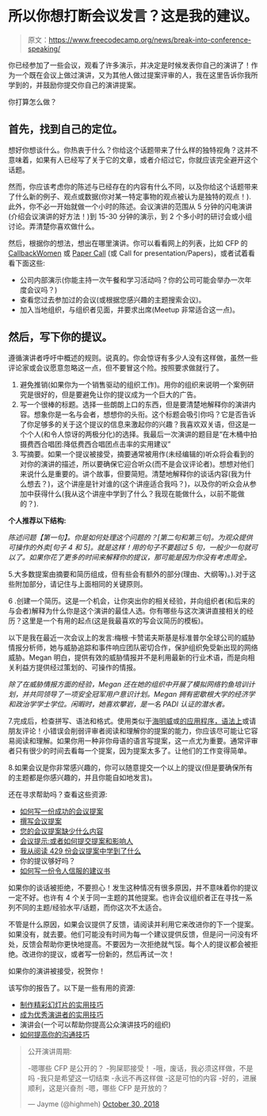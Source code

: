 # 所以你想打断会议发言？这是我的建议。

> 原文：<https://www.freecodecamp.org/news/break-into-conference-speaking/>

你已经参加了一些会议，观看了许多演示，并决定是时候发表你自己的演讲了！作为一个既在会议上做过演讲，又为其他人做过提案评审的人，我在这里告诉你我所学到的，并鼓励你提交你自己的演讲提案。

你打算怎么做？

## 首先，找到自己的定位。

想好你想谈什么。你热衷于什么？你给这个话题带来了什么样的独特视角？这并不意味着，如果有人已经写了关于它的文章，或者介绍过它，你就应该完全避开这个话题。

然而，你应该考虑你的陈述与已经存在的内容有什么不同，以及你给这个话题带来了什么新的例子、观点或数据(你对某一特定事物的观点被认为是独特的观点！).此外，你不必一开始就做一个小时的陈述。会议演讲的范围从 5 分钟的闪电演讲(介绍会议演讲的好方法！)到 15-30 分钟的演示，到 2 个多小时的研讨会或小组讨论。弄清楚你喜欢做什么。

然后，根据你的想法，想出在哪里演讲。你可以看看网上的列表，比如 CFP 的 [CallbackWomen](https://twitter.com/CallbackWomen) 或 [Paper Call](https://www.papercall.io/events) (或 Call for presentation/Papers)，或者试着看看下面这些:

*   公司内部演示(你能主持一次午餐和学习活动吗？你的公司可能会举办一次年度会议吗？)
*   查看您过去参加过的会议(或根据您感兴趣的主题搜索会议)。
*   加入当地组织，与组织者见面，并要求出席(Meetup 非常适合这一点)。

## 然后，写下你的提议。

遵循演讲者呼吁中概述的规则。说真的。你会惊讶有多少人没有这样做，虽然一些评论家或会议愿意忽略这一点，但不要冒这个险。按照要求做就行了。

1.  避免推销(如果你为一个销售驱动的组织工作)。用你的组织来说明一个案例研究是很好的，但是要避免让你的提议成为一个巨大的广告。
2.  写一个很棒的标题。选择一些朗朗上口的东西，但是要清楚地解释你的演讲内容。想象你是一名与会者，想想你的头衔。这个标题会吸引你吗？它是否告诉了你足够多的关于这个提议的信息来激起你的兴趣？我喜欢双关语，但这是一个个人(和令人惊讶的两极分化)的选择。我最后一次演讲的题目是“在木桶中拍摄费西合唱团:降低费西合唱团点击率的实用建议”
3.  写摘要。如果一个提议被接受，摘要通常被用作(未经编辑的)听众将会看到的对你的演讲的描述，所以要确保它迎合听众(而不是会议评论者)。想想对他们来说什么是重要的。讲个故事，但要简短。清楚地解释你的谈话内容(我为什么想去？)，这个讲座是针对谁的(这个讲座适合我吗？)，以及你的听众会从参加中获得什么(我从这个讲座中学到了什么？我现在能做什么，以前不能做的？).

**个人推荐以下结构:**

*陈述问题【第一句】。你是如何处理这个问题的？[第二句和第三句]。为观众提供可操作的外卖[句子 4 和 5]。就是这样！用的句子不要超过 5 句，一般少一句就可以了。如果你花了更多的时间来解释你的提议，那可能是因为你没有考虑周全。*

5.大多数提案由摘要和简历组成，但有些会有额外的部分(理由、大纲等)。).对于这些附加部分，请记住与上面相同的关键原则。

6 .创建一个简历。这是一个机会，让你突出你的相关经验，并向组织者(和后来的与会者)解释为什么你是这个演讲的最佳人选。你有哪些与这次演讲直接相关的经历？这里是一个有用的起点(这是我最喜欢的写会议简历的模板)。

以下是我在最近一次会议上的发言:梅根·卡赞诺夫斯基是标准普尔全球公司的威胁情报分析师，她与威胁追踪和事件响应团队密切合作，保护组织免受新出现的网络威胁。Megan 明白，提供有效的威胁情报并不是利用最新的行业术语，而是向相关利益方提供经过策划的、可操作的情报。

*除了在威胁情报方面的经验，Megan 还在她的组织中开展了模拟网络钓鱼培训计划，并共同领导了一项安全冠军用户意识计划。Megan 拥有密歇根大学的经济学和政治学学士学位。闲暇时，她喜欢攀岩，是一名 PADI 认证的潜水者。*

7.完成后，检查拼写、语法和格式。使用类似于[海明威](http://www.hemingwayapp.com/)或[的应用程序，语法上](https://www.grammarly.com/?q=brand&utm_source=google&utm_medium=cpc&utm_campaign=brand_f1&utm_content=329885936576&utm_term=grammarly&matchtype=e&placement=&network=g&gclid=Cj0KCQjw1pblBRDSARIsACfUG10hdKkhvAHhq0rvy-ZrMMmlPxIsNpVbu2vVrsEcRbd1cFD-LUDbte8aAruaEALw_wcB)或请朋友评论！小错误会削弱评审者阅读和理解你的提案的能力，你应该尽可能让它容易阅读和理解。如果你用一种非你母语的语言写提案，这一点尤为重要。通常评审者只有很少的时间去看每一个提案，因为提案太多了。让他们的工作变得简单。

8.如果会议是你非常感兴趣的，你可以随意提交一个以上的提议(但是要确保所有的主题都是你感兴趣的，并且你能自如地发言)。

还在寻求帮助吗？查看这些资源:

*   [如何写一份成功的会议提案](https://medium.com/@fox/how-to-write-a-successful-conference-proposal-4461509d3e32)
*   [撰写会议提案](http://blowmage.com/2013/01/24/writing-conf-proposals)
*   [您的会议提案缺少什么内容](http://www.sarahmei.com/blog/2014/04/07/what-your-conference-proposal-is-missing/)
*   [会议提示:或者如何提交提案和影响人](http://www.noelrappin.com/railsrx/2014/1/18/conference-prompts-or-how-to-submit-proposals-and-influence-people)
*   [我从阅读 429 份会议提案中学到了什么](http://www.noelrappin.com/railsrx/2014/3/17/what-i-learned-from-reading-429-conference-proposals)
*   你的提议够好吗？
*   [如何写一份令人信服的建议书](http://weareallaweso.me/for_speakers/how-to-write-a-compelling-proposal.html)

如果你的谈话被拒绝，不要担心！发生这种情况有很多原因，并不意味着你的提议一定不好。也许有 4 个关于同一主题的其他提案。也许会议组织者正在寻找一系列不同的主题/经验水平/话题，而你这次不太适合。

不管是什么原因，如果会议提供了反馈，请阅读并利用它来改进你的下一个提案。如果没有，就去要。他们可能没有时间为每一个建议提供反馈，但是问一问没有坏处，反馈会帮助你更快地提高。不要因为一次拒绝就气馁。每个人的提议都会被拒绝。改进你的提议，或者写一份新的，然后再试一次！

如果你的演讲被接受，祝贺你！

该写你的报告了。以下是一些有用的资源:

*   [制作精彩幻灯片的实用技巧](http://weareallaweso.me/for_speakers/practical-tips-for-creating-great-slides.html)
*   [成为优秀演讲者的实用技巧](http://weareallaweso.me/for_speakers/practical-tips-for-becoming-a-great-speaker.html)
*   演讲会(一个可以帮助你提高公众演讲技巧的组织)
*   [如何提高你的沟通技巧](http://https-medium-com-megan-kaczanowski-why-soft-skills-are-key-to-success-in-tech-ebafbfb7122c)

> 公开演讲周期:
> 
> -嗯哪些 CFP 是公开的？
> -狗屎耶接受！
> -哦，废话，我必须这样做，不是吗
> -我只是希望这一切结束
> -永远不再这样做
> -这是可怕的内容
> -好的，进展顺利，这是兴奋剂
> -嗯，哪些 CFP 是开放的？
> 
> — Jayme (@highmeh) [October 30, 2018](https://twitter.com/highmeh/status/1057099009205133312?ref_src=twsrc%5Etfw)